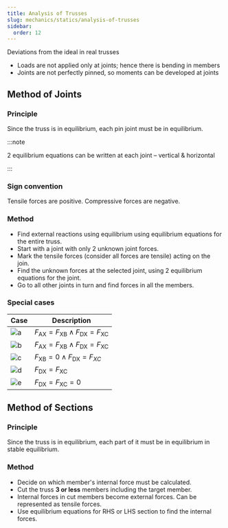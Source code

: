 ```yaml
---
title: Analysis of Trusses
slug: mechanics/statics/analysis-of-trusses
sidebar:
  order: 12
---
```


Deviations from the ideal in real trusses

- Loads are not applied only at joints; hence there is bending in members
- Joints are not perfectly pinned, so moments can be developed at joints

## Method of Joints

### Principle

Since the truss is in equilibrium, each pin joint must be in equilibrium.

:::note

2 equilibrium equations can be written at each joint – vertical & horizontal

:::

### Sign convention

Tensile forces are positive. Compressive forces are negative.

### Method

- Find external reactions using equilibrium using equilibrium equations for the
  entire truss.
- Start with a joint with only 2 unknown joint forces.
- Mark the tensile forces (consider all forces are tensile) acting on the join.
- Find the unknown forces at the selected joint, using 2 equilibrium equations
  for the joint.
- Go to all other joints in turn and find forces in all the members.

### Special cases

| Case                                                | Description                                                    |
| --------------------------------------------------- | -------------------------------------------------------------- |
| ![a](/mechanics/joints-under-special-loading/a.jpg) | $F_{\text{AX}}=F_{\text{XB}}\land F_{\text{DX}}=F_{\text{XC}}$ |
| ![b](/mechanics/joints-under-special-loading/b.jpg) | $F_{\text{AX}}=F_{\text{XB}}\land F_{\text{DX}}=F_{\text{XC}}$ |
| ![c](/mechanics/joints-under-special-loading/c.jpg) | $F_{\text{XB}}=0\land F_{\text{DX}}=F_{XC}$                    |
| ![d](/mechanics/joints-under-special-loading/d.jpg) | $F_{\text{DX}}=F_{\text{XC}}$                                  |
| ![e](/mechanics/joints-under-special-loading/e.jpg) | $F_{\text{DX}}=F_{\text{XC}}=0$                                |

## Method of Sections

### Principle

Since the truss is in equilibrium, each part of it must be in equilibrium in
stable equilibrium.

### Method

- Decide on which member's internal force must be calculated.
- Cut the truss **3 or less** members including the target member.
- Internal forces in cut members become external forces. Can be represented as
  tensile forces.
- Use equilibrium equations for RHS or LHS section to find the internal forces.
